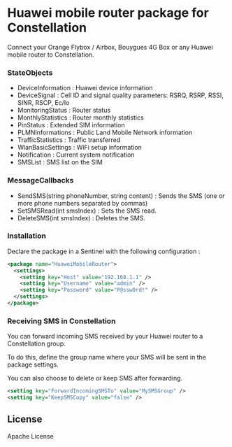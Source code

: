 # Huawei mobile router package for Constellation

Connect your Orange Flybox / Airbox, Bouygues 4G Box or any Huawei mobile router to Constellation.

### StateObjects
  - DeviceInformation : Huawei device information
  - DeviceSignal : Cell ID and signal quality parameters: RSRQ, RSRP, RSSI, SINR, RSCP, Ec/Io
  - MonitoringStatus : Router status
  - MonthlyStatistics : Router monthly statistics
  - PinStatus : Extended SIM information
  - PLMNInformations : Public Land Mobile Network information
  - TrafficStatistics : Traffic transferred
  - WlanBasicSettings : WiFi setup information
  - Notification : Current system notification
  - SMSList : SMS list on the SIM

### MessageCallbacks
  - SendSMS(string phoneNumber, string content) : Sends the SMS (one or more phone numbers separated by commas)
  - SetSMSRead(int smsIndex) : Sets the SMS read.
  - DeleteSMS(int smsIndex) : Deletes the SMS.

### Installation

Declare the package in a Sentinel with the following configuration :
```xml
<package name="HuaweiMobileRouter">
  <settings>
    <setting key="Host" value="192.168.1.1" />
    <setting key="Username" value="admin" />
    <setting key="Password" value="P@ssw0rd!" />
  </settings>
</package>
```

### Receiving SMS in Constellation

You can forward incoming SMS received by your Huawei router to a Constellation group.

To do this, define the group name where your SMS will be sent in the package settings.

You can also choose to delete or keep SMS after forwarding.

```xml
<setting key="ForwardIncomingSMSTo" value="MySMSGroup" />
<setting key="KeepSMSCopy" value="false" />
```

License
----

Apache License